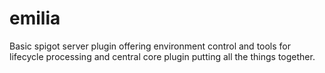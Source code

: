 # emilia
Basic spigot server plugin offering environment control and tools for lifecycle processing and central core plugin putting all the things together.
